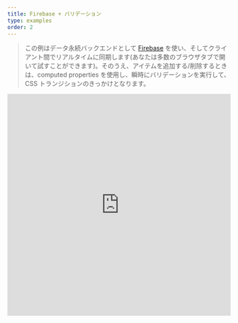 ```yaml
---
title: Firebase + バリデーション
type: examples
order: 2
---
```


> この例はデータ永続バックエンドとして [Firebase](https://www.firebase.com/) を使い、そしてクライアント間でリアルタイムに同期します(あなたは多数のブラウザタブで開いて試すことができます)。そのうえ、アイテムを追加する/削除するときは、computed properties を使用し、瞬時にバリデーションを実行して、CSS トランジションのきっかけとなります。

<iframe width="100%" height="500" src="http://jsfiddle.net/yyx990803/2d3htmpr/embedded/result,html,js,css" allowfullscreen="allowfullscreen" frameborder="0"></iframe>
